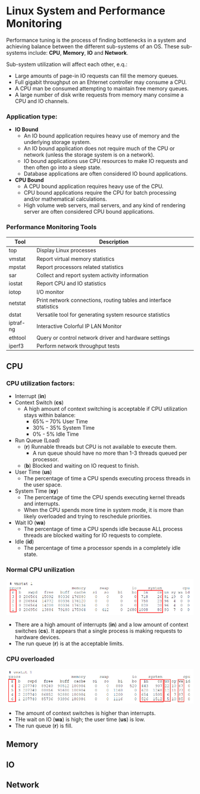 # Linux System and Performance Monitoring

Performance tuning is the process of finding bottlenecks in a system and achieving balance between the different sub-systems of an OS. These
sub-systems include: **CPU**, **Memory**, **IO** and **Network**.

Sub-system utilization will affect each other, e.q.:
- Large amounts of page-in IO requests can fill the memory queues.
- Full gigabit throughput on an Ehternet controller may consume a CPU.
- A CPU man be consumed attempting to maintain free memory queues.
- A large number of disk write requests from memory many consime a CPU and IO channels.

### Application type:
- **IO Bound**
  - An IO bound application requires heavy use of memory and the underlying storage system. 
  - An IO bound application does not require much of the CPU or network (unless the storage system is on a network). 
  - IO bound applications use CPU resources to make IO requests and then often go into a sleep state. 
  - Database applications are often considered IO bound applications.
- **CPU Bound**
  - A CPU bound application requires heavy use of the CPU. 
  - CPU bound applications require the CPU for batch processing and/or mathematical calculations. 
  - High volume web servers, mail servers, and any kind of rendering server are often considered CPU bound applications.


### Performance Monitoring Tools
Tool | Description
---|---
top | Display Linux processes
vmstat | Report virtual memory statistics
mpstat | Report processors related statistics
sar | Collect and report system activity information
iostat | Report CPU and IO statistics
iotop | I/O monitor
netstat | Print network connections, routing tables and interface statistics
dstat | Versatile tool for generating system resource statistics
iptraf-ng | Interactive Colorful IP LAN Monitor
ethtool | Query or control network driver and hardware settings
iperf3 | Perform network throughput tests



## CPU

### CPU utilization factors:
- Interrupt (**in**)
- Context Switch (**cs**)
  - A high amount of context switching is acceptable if CPU utilization stays within balance:
    - 65% – 70% User Time
    - 30% - 35% System Time
    - 0% - 5% Idle Time
- Run Queue (Load)
  - (**r**) Runnable threads but CPU is not available to execute them.
    - A run queue should have no more than 1-3 threads queued per processor.
  - (**b**) Blocked and waiting on IO request to finish.
- User Time (**us**)
  - The percentage of time a CPU spends executing process threads in the user space.
- System Time (**sy**)
  - The percentage of time the CPU spends executing kernel threads and interrupts.
  - When the CPU spends more time in system mode, it is more than likely overloaded and trying to reschedule priorities.
- Wait IO (**wa**)
  - The percentage of time a CPU spends idle because ALL process threads are blocked waiting for IO requests to complete.
- Idle (**id**)
  - The percentage of time a processor spends in a completely idle state.

### Normal CPU unilization

![](fig/vmstat-1.jpg)

- There are a high amount of interrupts (**in**) and a low amount of context switches (**cs**). It appears that a single process is making requests to hardware devices.
- The run queue (**r**) is at the acceptable limits.

### CPU overloaded

![](fig/vmstat-2.jpg)

- The amount of context switches is higher than interrupts.
- THe wait on IO (**wa**) is high; the user time (**us**) is low.
- The run queue (**r**) is fill.



## Memory

## IO

## Network

